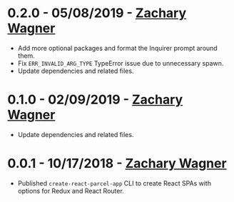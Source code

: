# 0.2.0 - 05/08/2019 - [Zachary Wagner](mailto:zwagner86@gmail.com)
-   Add more optional packages and format the Inquirer prompt around them.
-   Fix `ERR_INVALID_ARG_TYPE` TypeError issue due to unnecessary spawn.
-   Update dependencies and related files.

# 0.1.0 - 02/09/2019 - [Zachary Wagner](mailto:zwagner86@gmail.com)
-   Update dependencies and related files.

# 0.0.1 - 10/17/2018 - [Zachary Wagner](mailto:zwagner86@gmail.com)
-   Published `create-react-parcel-app` CLI to create React SPAs with options for Redux and React Router.
